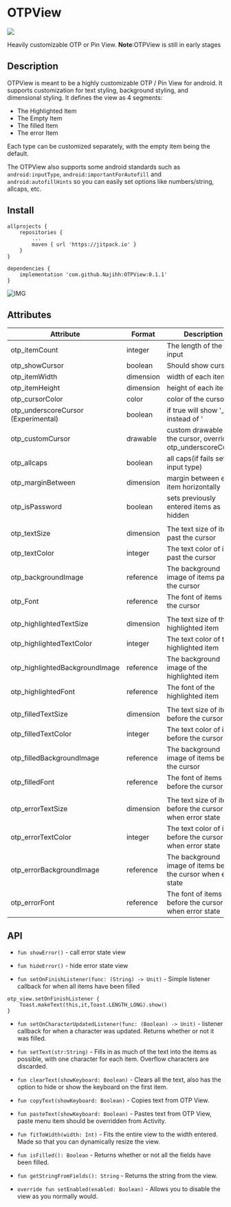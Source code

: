 # OTPView
[![](https://jitpack.io/v/Najihh/OTPView.svg)](https://jitpack.io/#Najihh/OTPView)

 Heavily customizable OTP or Pin View. **Note**:OTPView is still in early stages

## Description

OTPView is meant to be a highly customizable OTP / Pin View for android. It supports customization for text styling, background styling, and dimensional styling. It defines the view as 4 segments:
* The Highlighted Item
* The Empty Item
* The filled Item
* The error Item

Each type can be customized separately, with the empty item being the default.

The OTPView also supports some android standards such as `android:inputType`, `android:importantForAutofill` and `android:autofillHints` so you can easily set options like numbers/string, allcaps, etc.

## Install

```
allprojects {
    repositories {
        ...
        maven { url 'https://jitpack.io' }
    }
}

dependencies {
    implementation 'com.github.Najihh:OTPView:0.1.1'
}
```


![IMG](/images/example.png)

## Attributes

| Attribute | Format | Description | Default |
|-----------|--------|-------------|---------|
| otp_itemCount | integer | The length of the input | 1 |
| otp_showCursor | boolean | Should show cursor | false |
| otp_itemWidth | dimension | width of each item | 44dp |
| otp_itemHeight | dimension | height of each item | 44dp |
| otp_cursorColor | color | color of the cursor | Black |
| otp_underscoreCursor (Experimental) | boolean | if true will show '_' instead of '|' for the cursor | false |
| otp_customCursor | drawable | custom drawable for the cursor, overrides otp_underscoreCursor | null |
| otp_allcaps | boolean | all caps(if fails set input type) | false |
| otp_marginBetween | dimension | margin between each item horizontally | 8dp |
| otp_isPassword | boolean | sets previously entered items as hidden | false |
|  |  |  |  |
| otp_textSize | dimension | The text size of items past the cursor | 14dp |
| otp_textColor | integer | The text color of items past the cursor | Black |
| otp_backgroundImage | reference | The background image of items past the cursor | N/A |
| otp_Font | reference | The font of items past the cursor | N/A |
|  |  |  |  |
| otp_highlightedTextSize | dimension |  The text size of the highlighted item | otp_textSize |
| otp_highlightedTextColor | integer | The text color of the highlighted item | otp_textColor |
| otp_highlightedBackgroundImage | reference | The background image of the highlighted item | otp_backgroundImage |
| otp_highlightedFont | reference | The font of the highlighted item | otp_Font |
|  |  |  |  |
| otp_filledTextSize | dimension | The text size of items before the cursor | otp_textSize |
| otp_filledTextColor | integer | The text color of items before the cursor | otp_textColor |
| otp_filledBackgroundImage | reference | The background image of items before the cursor| otp_backgroundImage |
| otp_filledFont | reference | The font of items before the cursor | otp_Font |
|  |  |  |  |
| otp_errorTextSize | dimension | The text size of items before the cursor when error state | otp_textSize |
| otp_errorTextColor | integer | The text color of items before the cursor when error state | otp_textColor |
| otp_errorBackgroundImage | reference | The background image of items before the cursor when error state | otp_backgroundImage |
| otp_errorFont | reference | The font of items before the cursor when error state | otp_Font |

## API
* `fun showError()` - call error state view
* `fun hideError()` - hide error state view

* `fun setOnFinishListener(func: (String) -> Unit)` - Simple listener callback for when all items have been filled
```
otp_view.setOnFinishListener {
    Toast.makeText(this,it,Toast.LENGTH_LONG).show()
}
```
* `fun setOnCharacterUpdatedListener(func: (Boolean) -> Unit)` - listener callback for when a character was updated. Returns whether or not it was filled.

* `fun setText(str:String)` - Fills in as much of the text into the items as possible, with one character for each item. Overflow characters are discarded.
* `fun clearText(showKeyboard: Boolean)` - Clears all the text, also has the option to hide or show the keyboard on the first item.

* `fun copyText(showKeyboard: Boolean)` - Copies text from OTP View.
* `fun pasteText(showKeyboard: Boolean)` - Pastes text from OTP View, paste menu item should be overridden from Activity.

* `fun fitToWidth(width: Int)` - Fits the entire view to the width entered. Made so that you can dynamically resize the view.
* `fun isFilled(): Boolean` - Returns whether or not all the fields have been filled.
* `fun getStringFromFields(): String` - Returns the string from the view.
* `override fun setEnabled(enabled: Boolean)` - Allows you to disable the view as you normally would.
